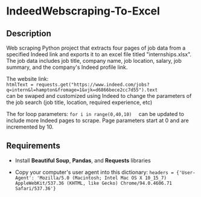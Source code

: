 # IndeedWebscraping-To-Excel

## Description
Web scraping Python project that extracts four pages of job data from a specified Indeed link and exports it to an excel file titled "internships.xlsx". The job data includes job title, company name, job location, salary, job summary, and the company's Indeed profile link. 

The website link: 
<br>
```htmlText = requests.get("https://www.indeed.com/jobs?q=intern&l=hampton&fromage=1&vjk=d6866bece2cc7d55").text  ``` 
<br>
can be swaped and customized using Indeed to change the parameters of the job search (job title, location, required experience, etc)

The for loop parameters:  ```for i in range(0,40,10)  ```  can be updated to include more Indeed pages to scrape. Page parameters start at 0 and are incremented by 10. 


## Requirements

* Install **Beautiful Soup**, **Pandas**, and **Requests** libraries

* Copy your computer's user agent into this dictionary: ```headers = {'User-Agent': 'Mozilla/5.0 (Macintosh; Intel Mac OS X 10_15_7) AppleWebKit/537.36 (KHTML, like Gecko) Chrome/94.0.4606.71 Safari/537.36'}```
